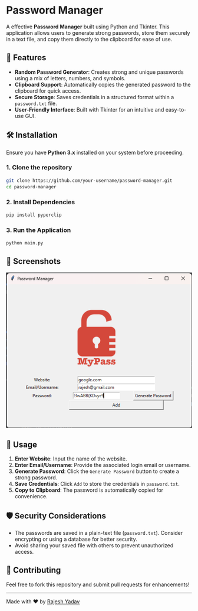 # Password Manager

A effective **Password Manager** built using Python and Tkinter. This application allows users to generate strong passwords, store them securely in a text file, and copy them directly to the clipboard for ease of use.

## 🚀 Features

- **Random Password Generator**: Creates strong and unique passwords using a mix of letters, numbers, and symbols.
- **Clipboard Support**: Automatically copies the generated password to the clipboard for quick access.
- **Secure Storage**: Saves credentials in a structured format within a `password.txt` file.
- **User-Friendly Interface**: Built with Tkinter for an intuitive and easy-to-use GUI.

## 🛠️ Installation

Ensure you have **Python 3.x** installed on your system before proceeding.

### 1. Clone the repository
```sh
git clone https://github.com/your-username/password-manager.git
cd password-manager
```

### 2. Install Dependencies
```sh
pip install pyperclip
```

### 3. Run the Application
```sh
python main.py
```

## 📸 Screenshots
![Password Manager UI](./screenshot.png) 

## 📝 Usage

1. **Enter Website**: Input the name of the website.
2. **Enter Email/Username**: Provide the associated login email or username.
3. **Generate Password**: Click the `Generate Password` button to create a strong password.
4. **Save Credentials**: Click `Add` to store the credentials in `password.txt`.
5. **Copy to Clipboard**: The password is automatically copied for convenience.

## 🛡️ Security Considerations

- The passwords are saved in a plain-text file (`password.txt`). Consider encrypting or using a database for better security.
- Avoid sharing your saved file with others to prevent unauthorized access.

## 🤝 Contributing

Feel free to fork this repository and submit pull requests for enhancements!

---
Made with ❤️ by [Rajesh Yadav](https://github.com/your-username)

